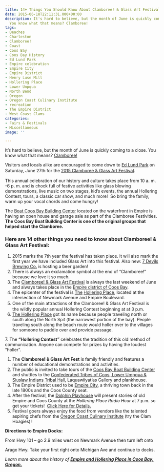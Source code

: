 ```yaml
---
title: 14+ Things You Should Know About Clamboree! & Glass Art Festival
date: 2015-06-18T22:11:31.000+00:00
description: It's hard to believe, but the month of June is quickly coming to a close.
  You know what that means? Clamboree!
tags:
- Beaches
- Charleston
- Clamboree!
- Coast
- Coos Bay
- Coos Bay History
- Ed Lund Park
- Empire celebration
- Empire City
- Empire District
- Henry Luse Mill
- Hollering Place
- Lower Umpqua
- North Bend
- Oregon
- Oregon Coast Culinary Institute
- recreation
- The Empire District
- West Coast Clams
categories:
- Fairs & Festivals
- Miscellaneous
image: ''

---
```

It’s hard to believe, but the month of June is quickly coming to a close. You know what that means? <a href="http://www.oregonsadventurecoast.com/listings/clamboree/" target="_blank">Clamboree!</a>

Visitors and locals alike are encouraged to come down to <a href="http://www.oregonsadventurecoast.com/listings/ed-lund-park/" target="_blank">Ed Lund Park</a> on Saturday, June 27th for the <a href="http://theworldlink.com/lifestyles/go/clamboree-returns-with-a-glass-art-element/article_dbd1b933-9c9c-5212-a501-02a4337e9aec.html" target="_blank">2015 Clamboree & </a><a href="http://theworldlink.com/lifestyles/go/clamboree-returns-with-a-glass-art-element/article_dbd1b933-9c9c-5212-a501-02a4337e9aec.html" target="_blank"><span style="line-height: 1.5;">Glass Art</span></a><span style="line-height: 1.5;"><a href="http://theworldlink.com/lifestyles/go/clamboree-returns-with-a-glass-art-element/article_dbd1b933-9c9c-5212-a501-02a4337e9aec.html" target="_blank"> Festival</a>.  </span>

This annual celebration of our history and culture takes place from 10 a. m. -6 p. m. and is chock full of festive activities like glass blowing demonstrations, live music on two stages, kid’s events, the annual Hollering Contest, tours, a classic car show, and much more!  So bring the family, warm up your vocal chords and come hungry!

The [Boat Coos Bay Building Center](https://coosbayboats.org/) located on the waterfront in Empire is having an open house and garage sale as part of the Clamboree Festivities. **The Coos Bay Boat Building Center is one of the original groups that helped start the Clamboree.**

### Here are 14 other things you need to know about Clamboree! & Glass Art Festival:

1. 2015 marks the 7th year the festival has taken place. It will also mark the first year we have included Glass Art into this festival. Also new: <a href="http://www.7devilsbrewery.com/" target="_blank">7 Devils Brewing Co.</a> is hosting a beer garden!
2. There is always an exclamation symbol at the end of “Clamboree!” because we love it so much.
3. The <a href="http://www.oregonsadventurecoast.com/listings/clamboree/" target="_blank">Clamboree! & Glass Art Festival</a> is always the last weekend of June and always takes place in the <a href="http://theworldlink.com/news/local/community-coalition-of-empire-shares-goals-for/article_1e6561d8-bba5-593d-a5a1-86da892bb6c4.html" target="_blank">Empire district of Coos Bay</a>.
4. The epicenter of the festival is <a href="http://www.maritimeheritage.org/ports/usOregonHollering.html" target="_blank">The</a> <a href="http://www.maritimeheritage.org/ports/usOregonHollering.html" target="_blank">Hollering Place</a>, located at the intersection of Newmark Avenue and Empire Boulevard.
5. One of the main attractions of the Clamboree! & <span style="line-height: 1.5;">Glass Art</span> <span style="line-height: 1.5;">Festival is the </span>wildly popular annual Hollering Contest beginning at at 3 p.m.
6. <a href="http://www.maritimeheritage.org/ports/usOregonHollering.html" target="_blank">The Hollering Place</a> got its name because people traveling north or south along the North Spit (the narrowest portion of the bay). People traveling south along the beach route would holler over to the villages for someone to paddle over and provide passage.

7\. The **“Hollering Contest”** celebrates the tradition of this old method of communication. Anyone can compete for prizes by having the loudest “holler”.

1. The **Clamboree! & Glass Art Fest** is family friendly and features a number of educational demonstrations and activities.
2. The public is invited to take tours of the [Coos Bay Boat Building Center](https://coosbayboats.org/) and shuttles to the <a href="http://ctclusi.org/about-us" target="_blank">Confederated Tribes of Coos, Lower Umpqua & Siuslaw Indians Tribal Hall</a>, Laquawiiyat’as Gallery and plankhouse.
3. The Empire District used to be <a href="http://web.oregon.com/history/hm/empire_city.cfm" target="_blank">Empire City</a>, a thriving town back in the late 1800s and the Coos County seat.
4. After the festival, the <a href="http://thedolphinplayers.webs.com/" target="_blank">Dolphin Playhouse</a> will present stories of old Empire and Coos County at the _Hollering Place Radio Hour_ at 7 p.m. so get your tickets!  [Click Here for Details.](/wp-content/uploads/2015/06/Tales-of-Historic-Coos-County-1.pdf)
5. Festival goers always enjoy the food from vendors like the talented aspiring chefs from the <a href="http://www.occi.net/" target="_blank">Oregon Coast Culinary Institute</a> (try the Clam Hoagies)!

**Directions to Empire Docks:**

From Hwy 101 – go 2.9 miles west on Newmark Avenue then turn left onto

Arago Hwy. Take your first right onto Michigan Ave and continue to docks.

_Learn more about the history of **<a href="http://www.maritimeheritage.org/ports/usOregonHollering.html" target="_blank">Empire and Hollering Place in Coos Bay, Oregon. </a>**_